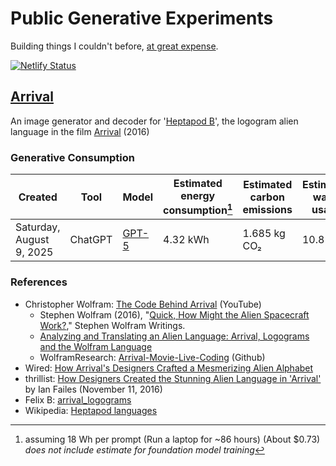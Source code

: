 # Public Generative Experiments

Building things I couldn't before, [at great expense](https://www.youtube.com/watch?v=8enXRDlWguU "YouTube - Novara Media: Aaron Bastani Meets Karen Hao").

[![Netlify Status](https://api.netlify.com/api/v1/badges/769a3641-bd52-46b5-be77-0f2717473002/deploy-status)](https://app.netlify.com/projects/jas0nmjames-experiments/deploys)

## [Arrival](arrival)

An image generator and decoder for '[Heptapod B](https://www.youtube.com/watch?v=me9uliPVqeU)', the logogram alien language in the film [Arrival](https://www.youtube.com/watch?v=oGI9hSl0q-w) (2016)

### Generative Consumption

| Created                | Tool     | Model                                                   | Estimated energy consumption[^1]                                                                 | Estimated carbon emissions | Estimated water usage |
|------------------------|----------|---------------------------------------------------------|----------------------------------------------------------------------------------------------|----------------------------|-----------------------|
| Saturday, August 9, 2025 | ChatGPT | [GPT-5](https://openai.com/index/introducing-gpt-5/)    | 4.32 kWh  | 1.685 kg CO₂                | 10.8 L                |

[^1]: assuming 18 Wh per prompt (Run a laptop for ~86 hours) (About $0.73) *does not include estimate for foundation model training*

### References

- Christopher Wolfram: [The Code Behind Arrival](https://www.youtube.com/watch?v=r8nTifCIr0c) (YouTube)
    - Stephen Wolfram (2016), "[Quick, How Might the Alien Spacecraft Work?](https://writings.stephenwolfram.com/2016/11/quick-how-might-the-alien-spacecraft-work/)," Stephen Wolfram Writings.
    - [Analyzing and Translating an Alien Language: Arrival, Logograms and the Wolfram Language](https://blog.wolfram.com/2017/01/31/analyzing-and-translating-an-alien-language-arrival-logograms-and-the-wolfram-language/)
    - WolframResearch: [Arrival-Movie-Live-Coding](https://github.com/WolframResearch/Arrival-Movie-Live-Coding) (Github)
- Wired: [How Arrival's Designers Crafted a Mesmerizing Alien Alphabet](https://www.wired.com/2016/11/arrivals-designers-crafted-mesmerizing-alien-alphabet/)
- thrillist: [How Designers Created the Stunning Alien Language in 'Arrival'](https://www.thrillist.com/entertainment/nation/arrival-movie-alien-language) by Ian Failes (November 11, 2016)
- Felix B: [arrival_logograms](https://github.com/FlxB2/arrival_logograms)
- Wikipedia: [Heptapod languages](https://en.wikipedia.org/wiki/Heptapod_languages)
